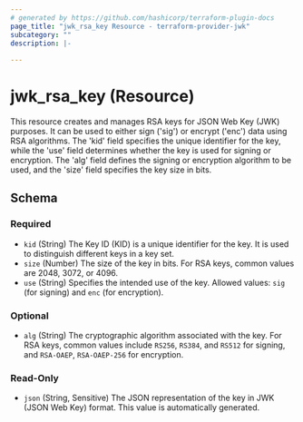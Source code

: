 ```yaml
---
# generated by https://github.com/hashicorp/terraform-plugin-docs
page_title: "jwk_rsa_key Resource - terraform-provider-jwk"
subcategory: ""
description: |-
  
---
```


# jwk_rsa_key (Resource)

This resource creates and manages RSA keys for JSON Web Key (JWK) purposes.
It can be used to either sign ('sig') or encrypt ('enc') data using RSA algorithms.
The 'kid' field specifies the unique identifier for the key, while the 'use' field determines 
whether the key is used for signing or encryption. The 'alg' field defines the signing or 
encryption algorithm to be used, and the 'size' field specifies the key size in bits.

<!-- schema generated by tfplugindocs -->
## Schema

### Required

- `kid` (String) The Key ID (KID) is a unique identifier for the key. It is used to distinguish different keys in a key set.
- `size` (Number) The size of the key in bits. For RSA keys, common values are 2048, 3072, or 4096.
- `use` (String) Specifies the intended use of the key. Allowed values: `sig` (for signing) and `enc` (for encryption).

### Optional

- `alg` (String) The cryptographic algorithm associated with the key. For RSA keys, common values include `RS256`, `RS384`, and `RS512` for signing, and `RSA-OAEP`, `RSA-OAEP-256` for encryption.

### Read-Only

- `json` (String, Sensitive) The JSON representation of the key in JWK (JSON Web Key) format. This value is automatically generated.
